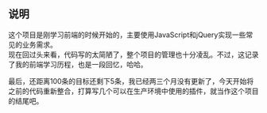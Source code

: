 ## 说明
这个项目是刚学习前端的时候开始的，主要使用JavaScript和jQuery实现一些常见的业务需求。  
现在回过头来看，代码写的太简陋了，整个项目的管理也十分凌乱。不过，这记录了我的前端学习历程，也是一段回忆，哈哈。

最后，还距离100条的目标还剩下5条，我已经两三个月没有更新了，今天开始将之前的代码重新整合，打算写几个可以在生产环境中使用的插件，就当作这个项目的结尾吧。
